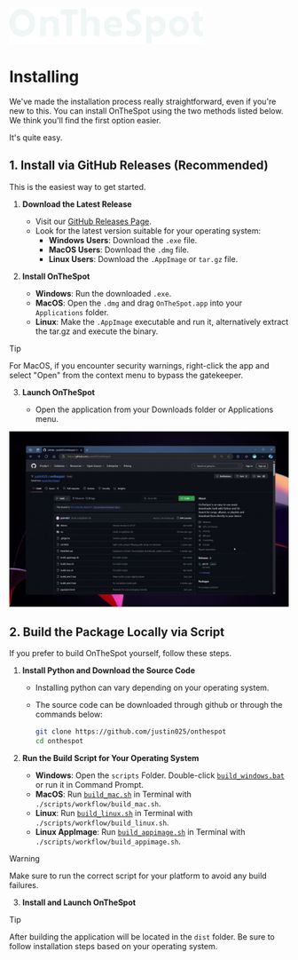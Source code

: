 <picture>
  <source media="(prefers-color-scheme: dark)" srcset="../assets/01_Logo/Cover_White.png">
  <source media="(prefers-color-scheme: light)" srcset="../assets/01_Logo/Cover_Black.png">
  <img src="../assets/01_Logo/Cover_White.png" alt="Logo of OnTheSpot" width="350">
</picture>

<br>

# Installing

We've made the installation process really straightforward, even if you're new to this. You can install OnTheSpot using the two methods listed below. We think you'll find the first option easier.

It's quite easy.

## 1. Install via GitHub Releases (Recommended)

This is the easiest way to get started.

1. **Download the Latest Release**

   - Visit our [GitHub Releases Page](https://github.com/justin025/onthespot/releases).
   - Look for the latest version suitable for your operating system:
     - **Windows Users**: Download the `.exe` file.
     - **MacOS Users**: Download the `.dmg` file.
     - **Linux Users**: Download the `.AppImage` or `tar.gz` file.

2. **Install OnTheSpot**

   - **Windows**: Run the downloaded `.exe`.
   - **MacOS**: Open the `.dmg` and drag `OnTheSpot.app` into your `Applications` folder.
   - **Linux**: Make the `.AppImage` executable and run it, alternatively extract the tar.gz and execute the binary.

> [!TIP]
> For MacOS, if you encounter security warnings, right-click the app and select "Open" from the context menu to bypass the gatekeeper.

3. **Launch OnTheSpot**

   - Open the application from your Downloads folder or Applications menu.

![OTS_Download_1](../assets/03_GIFs/GIF_Download-1.gif)

## 2. Build the Package Locally via Script

If you prefer to build OnTheSpot yourself, follow these steps.

1. **Install Python and Download the Source Code**

   - Installing python can vary depending on your operating system.
   - The source code can be downloaded through github or through the commands below:

     ```bash
     git clone https://github.com/justin025/onthespot
     cd onthespot
     ```

2. **Run the Build Script for Your Operating System**

   - **Windows**: Open the `scripts` Folder. Double-click [`build_windows.bat`](scripts/workflow/build_windows.bat) or run it in Command Prompt.
   - **MacOS**: Run [`build_mac.sh`](scripts/workflow/build_mac.sh) in Terminal with `./scripts/workflow/build_mac.sh`.
   - **Linux**: Run [`build_linux.sh`](scripts/workflow/build_linux.sh) in Terminal with `./scripts/workflow/build_linux.sh`.
   - **Linux AppImage**: Run [`build_appimage.sh`](scripts/workflow/build_appimage.sh) in Terminal with `./scripts/workflow/build_appimage.sh`.

> [!WARNING]
> Make sure to run the correct script for your platform to avoid any build failures.

3. **Install and Launch OnTheSpot**

> [!TIP]
> After building the application will be located in the `dist` folder. Be sure to follow installation steps based on your operating system.
